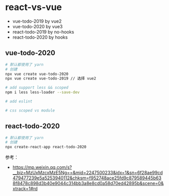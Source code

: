 # react-vs-vue

- vue-todo-2019   by vue2
- vue-todo-2020   by vue3
- react-todo-2019 by no-hooks
- react-todo-2020 by hooks

## vue-todo-2020

```bash
# 默认都使用了 yarn
# 创建
npx vue create vue-todo-2020
npx vue create vue-todo-2019 // 选择 vue2

# add support less && scoped
npm i less less-loader --save-dev

# add eslint

# css scoped vs module
```

## react-todo-2020

```bash
# 默认都使用了 yarn
# 创建
npx create-react-app react-todo-2020


```

参考：

- https://mp.weixin.qq.com/s?__biz=MzUxMzcxMzE5Ng==&mid=2247500233&idx=1&sn=6f28ae99cd479477239e5a5253940112&chksm=f952748ace25fd9c879589445b638f8478c898d3b40e9044c314bb3a8e8cd0a58d70ed42895b&scene=0&xtrack=1#rd
